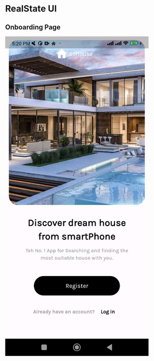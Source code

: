 # RealState UI

## Onboarding Page
![onboarding page](https://github.com/yakobsolo/Flutter-Projects/blob/main/realstate/screenshots/photo_2024-04-12_17-23-17.jpg)
